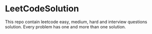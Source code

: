# LeetCodeSolution
This repo contain leetcode easy, medium, hard and interview questions solution. Every problem has one and  more than one solution. 
